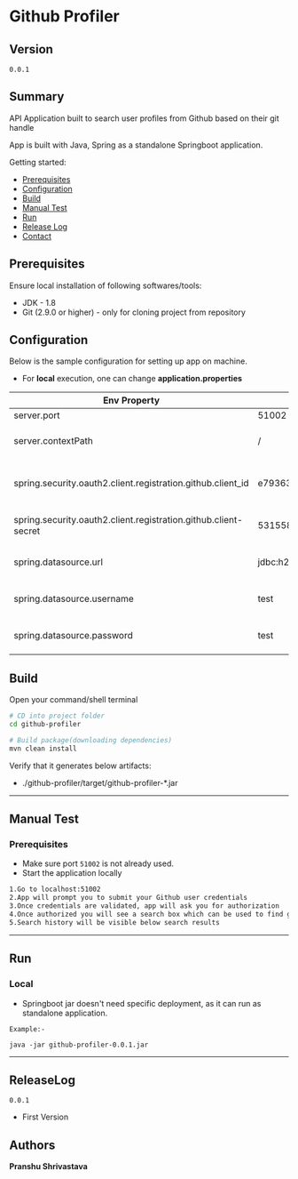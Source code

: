 
# Github Profiler

## Version ##

`0.0.1`


## Summary ##

API Application built to search user profiles from Github based on their git handle

App is built with Java, Spring as a standalone Springboot application.

Getting started:

* [Prerequisites](#markdown-header-prerequisites)
* [Configuration](#markdown-header-configuration)
* [Build](#markdown-header-build)
* [Manual Test](#markdown-header-manualtest)
* [Run](#markdown-header-run)
* [Release Log](#markdown-header-releaselog)
* [Contact](#markdown-header-authors)




## Prerequisites

Ensure local installation of following softwares/tools:

* JDK - 1.8
* Git (2.9.0 or higher) - only for cloning project from repository

## Configuration

Below is the sample configuration for setting up app on machine.

* For **local** execution, one can change **application.properties**

| Env Property                            | Default Value                                                             | Description                                                                    |
|-----------------------------------------|---------------------------------------------------------------------------|--------------------------------------------------------------------------------|
| server.port                             | 51002                                                                     | Http port  |
| server.contextPath                   | /                                                                      | The server context path                                           |
| spring.security.oauth2.client.registration.github.client_id    | e793638c2903853857ef | The github client id of registered app                               |
| spring.security.oauth2.client.registration.github.client-secret   | 531558889ec59e***************                                                                     | The github client secret                          |
| spring.datasource.url | jdbc:h2:mem:GITHUB_PROFILES                                                            | The Jdbc connection url              |
| spring.datasource.username               | test                                                                   | The database username           |
| spring.datasource.password                            | test                                                            | The database password                                                       |
 

## Build

Open your command/shell terminal

~~~bash
# CD into project folder
cd github-profiler

# Build package(downloading dependencies)
mvn clean install
~~~
Verify that it generates below artifacts:

* ./github-profiler/target/github-profiler-*.jar


---

## Manual Test

### Prerequisites

* Make sure port `51002` is not already used.
* Start the application locally

~~~bash
1.Go to localhost:51002
2.App will prompt you to submit your Github user credentials
3.Once credentials are validated, app will ask you for authorization
4.Once authorized you will see a search box which can be used to find github users based on githandle
5.Search history will be visible below search results
~~~

---


## Run

### Local

* Springboot jar doesn't need specific deployment, as it can run as standalone application.

~~~
Example:-

java -jar github-profiler-0.0.1.jar
~~~

---

## ReleaseLog

`0.0.1`

* First Version


## Authors

**Pranshu Shrivastava**